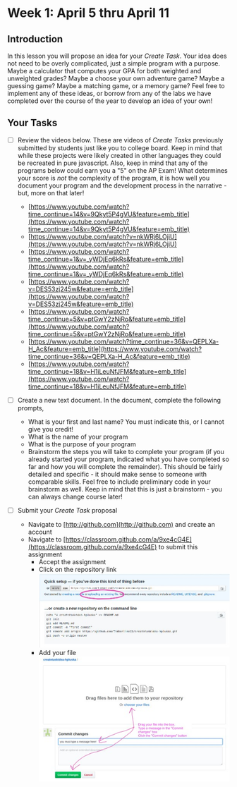 # Week 1: April 5 thru April 11

## Introduction

In this lesson you will propose an idea for your *Create Task*.  Your idea does not need to be overly complicated, just a simple program with a purpose.  Maybe a calculator that computes your GPA for both weighted and unweighted grades?  Maybe a choose your own adventure game?  Maybe a guessing game?  Maybe a matching game, or a memory game? Feel free to implement any of these ideas, or borrow from any of the labs we have completed over the course of the year to develop an idea of your own!

## Your Tasks

- [ ] Review the videos below.  These are videos of *Create Tasks* previously submitted by students just like you to college board.  Keep in mind that while these projects were likely created in other languages they could be recreated in pure javascript. Also, keep in mind that any of the programs below could earn you a "5" on the AP Exam!  What determines your score is *not* the complexity of the program, it is how well you document your program and the development process in the narrative - but, more on that later!

    * [https://www.youtube.com/watch?time_continue=14&v=9Qkyt5P4gVU&feature=emb_title](https://www.youtube.com/watch?time_continue=14&v=9Qkyt5P4gVU&feature=emb_title) 
    * [https://www.youtube.com/watch?v=nkWRj6LOjiU](https://www.youtube.com/watch?v=nkWRj6LOjiU)
    * [https://www.youtube.com/watch?time_continue=1&v=_yWDjEq6kRs&feature=emb_title](https://www.youtube.com/watch?time_continue=1&v=_yWDjEq6kRs&feature=emb_title)
    * [https://www.youtube.com/watch?v=DES53zj245w&feature=emb_title](https://www.youtube.com/watch?v=DES53zj245w&feature=emb_title)
    * [https://www.youtube.com/watch?time_continue=5&v=ptGwY2zNjRo&feature=emb_title](https://www.youtube.com/watch?time_continue=5&v=ptGwY2zNjRo&feature=emb_title)
    *  [https://www.youtube.com/watch?time_continue=36&v=QEPLXa-H_Ac&feature=emb_title](https://www.youtube.com/watch?time_continue=36&v=QEPLXa-H_Ac&feature=emb_title)
    * [https://www.youtube.com/watch?time_continue=18&v=H1iLeuNfJFM&feature=emb_title](https://www.youtube.com/watch?time_continue=18&v=H1iLeuNfJFM&feature=emb_title)

- [ ] Create a new text document.  In the document, complete the following prompts,

    *   What is your first and last name?  You must indicate this, or I cannot give you credit!   
    *   What is the name of your program
    *   What is the purpose of your program
    *   Brainstorm the steps you will take to complete your program (if you already started your program, indicated what you have completed so far and how you will complete the remainder).  This should be fairly detailed and specific - it should make sense to someone with comparable skills.  Feel free to include preliminary code in your brainstorm as well.  Keep in mind that this is just a brainstorm - you can always change course later!

- [ ] Submit your *Create Task* proposal

    *   Navigate to [http://github.com](http://github.com) and create an account
    *   Navigate to [https://classroom.github.com/a/9xe4cG4E](https://classroom.github.com/a/9xe4cG4E) to submit this assignment
        *   Accept the assignment
        *   Click on the repository link ![repoLinkImage](github1.jpg)
        *   Add your file ![addFile](github2.jpg)



